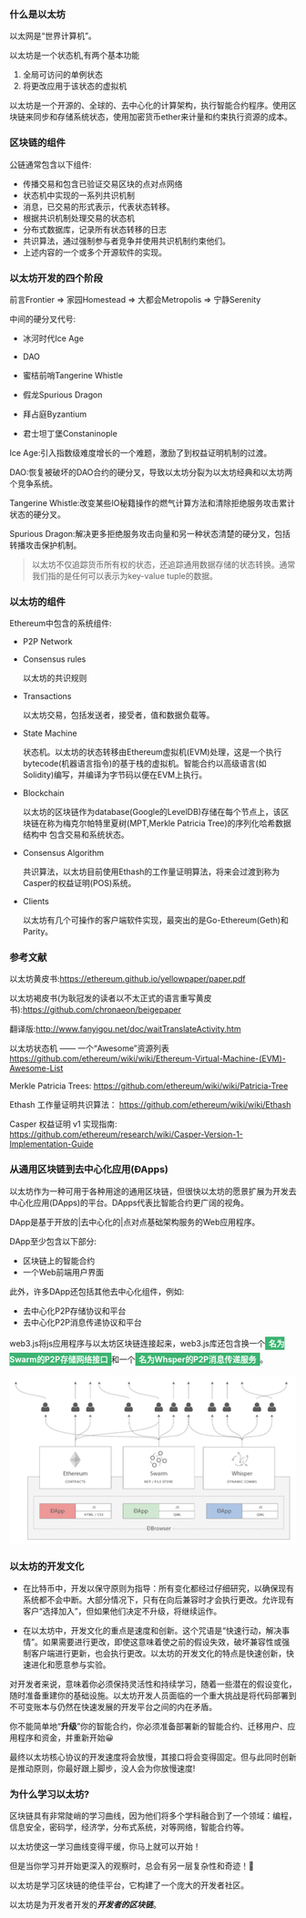 ### 什么是以太坊

以太网是“世界计算机”。

以太坊是一个状态机,有两个基本功能

1. 全局可访问的单例状态
2. 将更改应用于该状态的虚拟机

以太坊是一个开源的、全球的、去中心化的计算架构，执行智能合约程序。使用区块链来同步和存储系统状态，使用加密货币ether来计量和约束执行资源的成本。



### 区块链的组件

公链通常包含以下组件:

- 传播交易和包含已验证交易区块的点对点网络
- 状态机中实现的一系列共识机制
- 消息，已交易的形式表示，代表状态转移。
- 根据共识机制处理交易的状态机
- 分布式数据库，记录所有状态转移的日志
- 共识算法，通过强制参与者竞争并使用共识机制约束他们。
- 上述内容的一个或多个开源软件的实现。



### 以太坊开发的四个阶段

前言Frontier => 家园Homestead => 大都会Metropolis => 宁静Serenity

中间的硬分叉代号:

- 冰河时代Ice Age

- DAO
- 蜜桔前哨Tangerine Whistle
- 假龙Spurious Dragon
- 拜占庭Byzantium
- 君士坦丁堡Constaninople

Ice Age:引入指数级难度增长的一个难题，激励了到权益证明机制的过渡。

DAO:恢复被破坏的DAO合约的硬分叉，导致以太坊分裂为以太坊经典和以太坊两个竞争系统。

Tangerine Whistle:改变某些IO秘籍操作的燃气计算方法和清除拒绝服务攻击累计状态的硬分叉。

Spurious Dragon:解决更多拒绝服务攻击向量和另一种状态清楚的硬分叉，包括转播攻击保护机制。



> 以太坊不仅追踪货币所有权的状态，还追踪通用数据存储的状态转换。通常我们指的是任何可以表示为key-value tuple的数据。



### 以太坊的组件

Ethereum中包含的系统组件:

- P2P Network

- Consensus rules

  以太坊的共识规则

- Transactions

  以太坊交易，包括发送者，接受者，值和数据负载等。

- State Machine

  状态机。以太坊的状态转移由Ethereum虚拟机(EVM)处理，这是一个执行bytecode(机器语言指令)的基于栈的虚拟机。智能合约以高级语言(如Solidity)编写，并编译为字节码以便在EVM上执行。

- Blockchain

  以太坊的区块链作为database(Google的LevelDB)存储在每个节点上，该区块链在称为梅克尔帕特里夏树(MPT,Merkle Patricia Tree)的序列化哈希数据结构中 包含交易和系统状态。

- Consensus Algorithm

  共识算法，以太坊目前使用Ethash的工作量证明算法，将来会过渡到称为Casper的权益证明(POS)系统。

- Clients

  以太坊有几个可操作的客户端软件实现，最突出的是Go-Ethereum(Geth)和Parity。



### 参考文献

以太坊黄皮书:<https://ethereum.github.io/yellowpaper/paper.pdf>



以太坊褐皮书(为耿冠发的读者以不太正式的语言重写黄皮书):<https://github.com/chronaeon/beigepaper>

翻译版:http://www.fanyigou.net/doc/waitTranslateActivity.htm



以太坊状态机 —— 一个“Awesome”资源列表 <https://github.com/ethereum/wiki/wiki/Ethereum-Virtual-Machine-(EVM)-Awesome-List>



Merkle Patricia Trees: <https://github.com/ethereum/wiki/wiki/Patricia-Tree>



Ethash 工作量证明共识算法： <https://github.com/ethereum/wiki/wiki/Ethash>



Casper 权益证明 v1 实现指南: <https://github.com/ethereum/research/wiki/Casper-Version-1-Implementation-Guide>



### 从通用区块链到去中心化应用(ÐApps)

以太坊作为一种可用于各种用途的通用区块链，但很快以太坊的愿景扩展为开发去中心化应用(DApps)的平台。DApps代表比智能合约更广阔的视角。

DApp是基于开放的|去中心化的|点对点基础架构服务的Web应用程序。



DApp至少包含以下部分:

- 区块链上的智能合约
- 一个Web前端用户界面

此外，许多DApp还包括其他去中心化组件，例如:

- 去中心化P2P存储协议和平台
- 去中心化P2P消息传递协议和平台



web3.js将js应用程序与以太坊区块链连接起来，web3.js库还包含换一个<font style="color:white;background:mediumseagreen;padding:3px 6px;font-weight:bold;line-height:28px">名为Swarm的P2P存储网络接口</font>和一个<font style="color:white;background:mediumseagreen;padding:3px 6px;font-weight:bold;line-height:28px">名为Whsper的P2P消息传递服务</font>。



![jfx1387719327203632199](./web3suite.png)



### 以太坊的开发文化

- 在比特币中，开发以保守原则为指导：所有变化都经过仔细研究，以确保现有系统都不会中断。大部分情况下，只有在向后兼容时才会执行更改。允许现有客户“选择加入”，但如果他们决定不升级，将继续运作。

- 在以太坊中，开发文化的重点是速度和创新。这个咒语是“快速行动，解决事情”。如果需要进行更改，即使这意味着使之前的假设失效，破坏兼容性或强制客户端进行更新，也会执行更改。以太坊的开发文化的特点是快速创新，快速进化和愿意参与实验。



对开发者来说，意味着你必须保持灵活性和持续学习，随着一些潜在的假设变化，随时准备重建你的基础设施。以太坊开发人员面临的一个重大挑战是将代码部署到不可变账本与仍然在快速发展的开发平台之间的内在矛盾。

你不能简单地“**升级**”你的智能合约，你必须准备部署新的智能合约、迁移用户、应用程序和资金，并重新开始😀



最终以太坊核心协议的开发速度将会放慢，其接口将会变得固定。但与此同时创新是推动原则，你最好跟上脚步，没人会为你放慢速度!



### 为什么学习以太坊?

区块链具有非常陡峭的学习曲线，因为他们将多个学科融合到了一个领域：编程，信息安全，密码学，经济学，分布式系统，对等网络，智能合约等。

以太坊使这一学习曲线变得平缓，你马上就可以开始！

但是当你学习并开始更深入的观察时，总会有另一层复杂性和奇迹！🔮



以太坊是学习区块链的绝佳平台，它构建了一个庞大的开发者社区。

以太坊是为开发者开发的***开发者的区块链***。